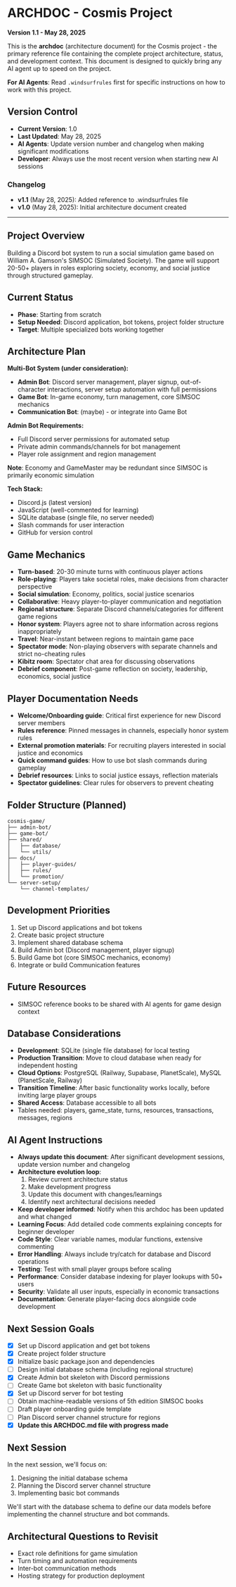 # ARCHDOC - Cosmis Project
**Version 1.1 - May 28, 2025**

This is the **archdoc** (architecture document) for the Cosmis project - the primary reference file containing the complete project architecture, status, and development context. This document is designed to quickly bring any AI agent up to speed on the project.

**For AI Agents**: Read `.windsurfrules` first for specific instructions on how to work with this project.

## Version Control
- **Current Version**: 1.0
- **Last Updated**: May 28, 2025
- **AI Agents**: Update version number and changelog when making significant modifications
- **Developer**: Always use the most recent version when starting new AI sessions

### Changelog
- **v1.1** (May 28, 2025): Added reference to .windsurfrules file
- **v1.0** (May 28, 2025): Initial architecture document created

---

## Project Overview
Building a Discord bot system to run a social simulation game based on William A. Gamson's SIMSOC (Simulated Society). The game will support 20-50+ players in roles exploring society, economy, and social justice through structured gameplay.

## Current Status
- **Phase**: Starting from scratch
- **Setup Needed**: Discord application, bot tokens, project folder structure
- **Target**: Multiple specialized bots working together

## Architecture Plan
**Multi-Bot System (under consideration):**
- **Admin Bot**: Discord server management, player signup, out-of-character interactions, server setup automation with full permissions
- **Game Bot**: In-game economy, turn management, core SIMSOC mechanics
- **Communication Bot**: (maybe) - or integrate into Game Bot

**Admin Bot Requirements:**
- Full Discord server permissions for automated setup
- Private admin commands/channels for bot management
- Player role assignment and region management

**Note**: Economy and GameMaster may be redundant since SIMSOC is primarily economic simulation

**Tech Stack:**
- Discord.js (latest version)
- JavaScript (well-commented for learning)
- SQLite database (single file, no server needed)
- Slash commands for user interaction
- GitHub for version control

## Game Mechanics
- **Turn-based**: 20-30 minute turns with continuous player actions
- **Role-playing**: Players take societal roles, make decisions from character perspective
- **Social simulation**: Economy, politics, social justice scenarios
- **Collaborative**: Heavy player-to-player communication and negotiation
- **Regional structure**: Separate Discord channels/categories for different game regions
- **Honor system**: Players agree not to share information across regions inappropriately
- **Travel**: Near-instant between regions to maintain game pace
- **Spectator mode**: Non-playing observers with separate channels and strict no-cheating rules
- **Kibitz room**: Spectator chat area for discussing observations
- **Debrief component**: Post-game reflection on society, leadership, economics, social justice

## Player Documentation Needs
- **Welcome/Onboarding guide**: Critical first experience for new Discord server members
- **Rules reference**: Pinned messages in channels, especially honor system rules
- **External promotion materials**: For recruiting players interested in social justice and economics
- **Quick command guides**: How to use bot slash commands during gameplay
- **Debrief resources**: Links to social justice essays, reflection materials
- **Spectator guidelines**: Clear rules for observers to prevent cheating

## Folder Structure (Planned)
```
cosmis-game/
├── admin-bot/
├── game-bot/
├── shared/
│   ├── database/
│   └── utils/
├── docs/
│   ├── player-guides/
│   ├── rules/
│   └── promotion/
└── server-setup/
    └── channel-templates/
```

## Development Priorities
1. Set up Discord applications and bot tokens
2. Create basic project structure  
3. Implement shared database schema
4. Build Admin bot (Discord management, player signup)
5. Build Game bot (core SIMSOC mechanics, economy)
6. Integrate or build Communication features

## Future Resources
- SIMSOC reference books to be shared with AI agents for game design context

## Database Considerations
- **Development**: SQLite (single file database) for local testing
- **Production Transition**: Move to cloud database when ready for independent hosting
- **Cloud Options**: PostgreSQL (Railway, Supabase, PlanetScale), MySQL (PlanetScale, Railway)
- **Transition Timeline**: After basic functionality works locally, before inviting large player groups
- **Shared Access**: Database accessible to all bots
- Tables needed: players, game_state, turns, resources, transactions, messages, regions

## AI Agent Instructions
- **Always update this document**: After significant development sessions, update version number and changelog
- **Architecture evolution loop**: 
  1. Review current architecture status
  2. Make development progress
  3. Update this document with changes/learnings
  4. Identify next architectural decisions needed
- **Keep developer informed**: Notify when this archdoc has been updated and what changed
- **Learning Focus**: Add detailed code comments explaining concepts for beginner developer
- **Code Style**: Clear variable names, modular functions, extensive commenting
- **Error Handling**: Always include try/catch for database and Discord operations
- **Testing**: Test with small player groups before scaling
- **Performance**: Consider database indexing for player lookups with 50+ users
- **Security**: Validate all user inputs, especially in economic transactions
- **Documentation**: Generate player-facing docs alongside code development

## Next Session Goals
- [x] Set up Discord application and get bot tokens
- [x] Create project folder structure
- [x] Initialize basic package.json and dependencies
- [ ] Design initial database schema (including regional structure)
- [x] Create Admin bot skeleton with Discord permissions
- [ ] Create Game bot skeleton with basic functionality
- [x] Set up Discord server for bot testing
- [ ] Obtain machine-readable versions of 5th edition SIMSOC books
- [ ] Draft player onboarding guide template
- [ ] Plan Discord server channel structure for regions
- [x] **Update this ARCHDOC.md file with progress made**

## Next Session
In the next session, we'll focus on:
1. Designing the initial database schema
2. Planning the Discord server channel structure
3. Implementing basic bot commands

We'll start with the database schema to define our data models before implementing the channel structure and bot commands.

## Architectural Questions to Revisit
- Exact role definitions for game simulation
- Turn timing and automation requirements
- Inter-bot communication methods
- Hosting strategy for production deployment